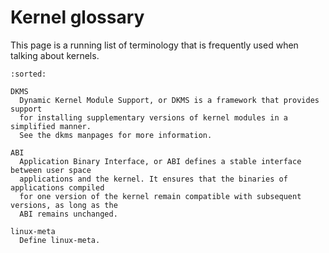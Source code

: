 # Kernel glossary

This page is a running list of terminology that is frequently used when talking
about kernels.

```{glossary}
:sorted:

DKMS
  Dynamic Kernel Module Support, or DKMS is a framework that provides support
  for installing supplementary versions of kernel modules in a simplified manner.
  See the dkms manpages for more information.

ABI
  Application Binary Interface, or ABI defines a stable interface between user space
  applications and the kernel. It ensures that the binaries of applications compiled
  for one version of the kernel remain compatible with subsequent versions, as long as the
  ABI remains unchanged.

linux-meta
  Define linux-meta.
```
